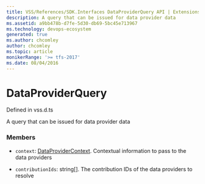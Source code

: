 ```yaml
---
title: VSS/References/SDK.Interfaces DataProviderQuery API | Extensions for Azure DevOps Services
description: A query that can be issued for data provider data
ms.assetid: a9bb478b-d7fe-5d30-db69-5bc45e713967
ms.technology: devops-ecosystem
generated: true
ms.author: chcomley
author: chcomley
ms.topic: article
monikerRange: '>= tfs-2017'
ms.date: 08/04/2016
---
```


# DataProviderQuery

Defined in vss.d.ts


A query that can be issued for data provider data 

### Members

* `context`: [DataProviderContext](../../../VSS/References/SDK_Interfaces/DataProviderContext.md). Contextual information to pass to the data providers

* `contributionIds`: string[]. The contribution IDs of the data providers to resolve

